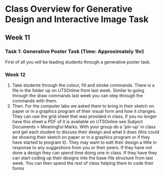 # Class Overview for Generative Design and Interactive Image Task

## Week 11
### Task 1: Generative Poster Task (Time: Approximately 1hr)
First of all you will be leading students through a generative poster task. 


### Week 12
1. Take students through the colour, fill and stroke commands. There is a file in the folder up on UTSOnline from last week. Similar to going through the draw commands last week you can step through the commands with them.
1. Then. For the computer labs we asked them to bring in their  sketch on paper or in a graphics program of their visual form and how it changes. They can use the grid sheet that was provided in class, if you no longer have this sheet a PDF of it is available on UTSOnline see Subject Documents > Meaningful Marks. 
With your group do a 'pin-up' in class and get each student to discuss their design and what it does (this could be showing their sketch on paper or in a graphics program or if they have started to program it). They may want to edit their design a little in response to any suggestions from you or their peers. 
If they have not done a design they can spend time doing one in class. If they have they can start coding up their designs into the base-file structure from last week.
You can then spend the rest of class helping them to code their forms
